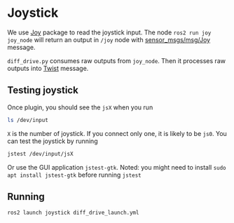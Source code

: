 # Joystick

We use [Joy](http://wiki.ros.org/joy) package to read the joystick input.
The node `ros2 run joy joy_node` will return an output in `/joy` node with [sensor_msgs/msg/Joy](https://docs.ros2.org/foxy/api/sensor_msgs/msg/Joy.html) message.

`diff_drive.py` consumes raw outputs from `joy_node`.
Then it processes raw outputs into [Twist](https://docs.ros2.org/galactic/api/geometry_msgs/msg/Twist.html) message.

## Testing joystick

Once plugin, you should see the `jsX` when you run

```bash
ls /dev/input
```

`X` is the number of joystick. If you connect only one, it is likely to be `js0`.
You can test the joystick by running

```bash
jstest /dev/input/jsX
```

Or use the GUI application `jstest-gtk`.
Noted: you might need to install `sudo apt install jstest-gtk` before running `jstest`

## Running

```bash
ros2 launch joystick diff_drive_launch.yml
```
